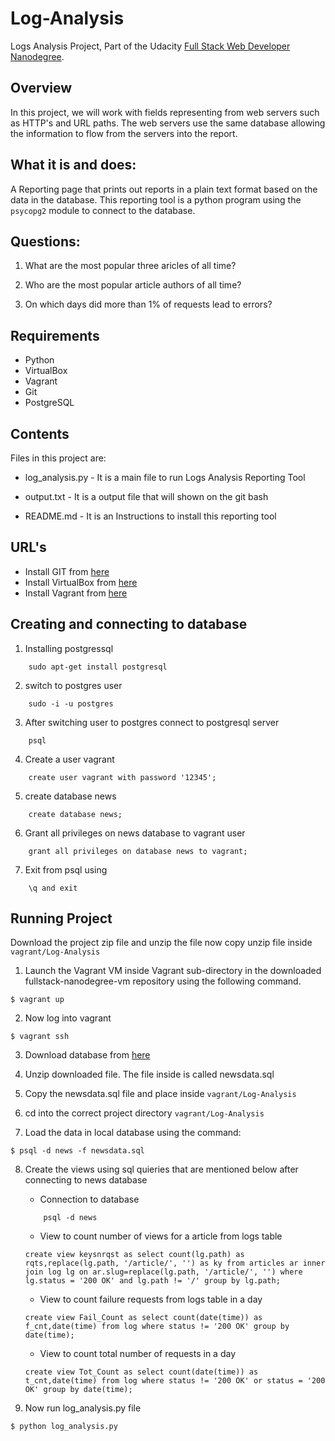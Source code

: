# Log-Analysis

Logs Analysis Project, Part of the Udacity [Full Stack Web Developer Nanodegree](https://www.udacity.com/course/full-stack-web-developer-nanodegree--nd004).

## Overview

In this project, we will work with fields representing from web servers such as HTTP's and URL paths. The web servers use the same database allowing the information to flow from the servers into the report.

## What it is and does:

A Reporting page that prints out reports in a plain text format based on the data in the database. This reporting tool is a python program using the `psycopg2` module to connect to the database.

## Questions:

1. What are the most popular three aricles of all time?
   
2. Who are the most popular article authors of all time?

3. On which days did more than 1% of requests lead to errors?
  

## Requirements

* Python
* VirtualBox
* Vagrant
* Git
* PostgreSQL

## Contents

Files in this project are:

* log_analysis.py - It is a main file to run Logs Analysis Reporting Tool

* output.txt - It is a output file that will shown on the git bash

* README.md - It is an Instructions to install this reporting tool

## URL's

- Install GIT from [here](https://git-scm.com/downloads)
- Install VirtualBox from [here](https://www.virtualbox.org/wiki/Downloads)
- Install Vagrant from [here](https://www.vagrantup.com/)


## Creating and connecting to database

1. Installing postgressql

```
    sudo apt-get install postgresql
```

2. switch to postgres user

```
    sudo -i -u postgres
```

3. After switching user to postgres connect to postgresql server

``` 
    psql
```

4. Create a user vagrant 

```
    create user vagrant with password '12345';
```

5. create database news
```
    create database news;
```

6. Grant all privileges on news database to vagrant user 

```
    grant all privileges on database news to vagrant;

```

7. Exit from psql using

```
    \q and exit
```

## Running Project

Download the project zip file and unzip the file now copy unzip file inside `vagrant/Log-Analysis`

1. Launch the Vagrant VM inside Vagrant sub-directory in the downloaded fullstack-nanodegree-vm repository using the following command.

```
$ vagrant up
```
2. Now log into vagrant 

```
$ vagrant ssh
```
3. Download database from [here](https://d17h27t6h515a5.cloudfront.net/topher/2016/August/57b5f748_newsdata/newsdata.zip)

4. Unzip downloaded file. The file inside is called newsdata.sql

5. Copy the newsdata.sql file and place inside `vagrant/Log-Analysis` 

6. cd into the correct project directory `vagrant/Log-Analysis`

7. Load the data in local database using the command:

```
$ psql -d news -f newsdata.sql
```
8. Create the views using sql quieries that are mentioned below after connecting to news database

    * Connection to database

    ```
        psql -d news
    ```

    * View to count number of views for a  article from logs table

    ```
    create view keysnrqst as select count(lg.path) as rqts,replace(lg.path, '/article/', '') as ky from articles ar inner join log lg on ar.slug=replace(lg.path, '/article/', '') where lg.status = '200 OK' and lg.path != '/' group by lg.path;
    ```
    * View to count failure requests from logs table in a day

    ```
    create view Fail_Count as select count(date(time)) as f_cnt,date(time) from log where status != '200 OK' group by date(time);
    ```
    * View to count total number of requests in a day

    ```
    create view Tot_Count as select count(date(time)) as t_cnt,date(time) from log where status != '200 OK' or status = '200 OK' group by date(time);
    ```

9. Now run log_analysis.py file 
```
$ python log_analysis.py
```